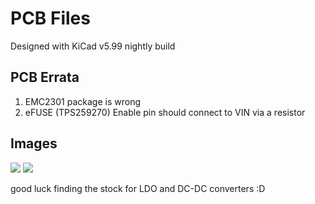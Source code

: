 # PCB Files
Designed with KiCad v5.99 nightly build

## PCB Errata
1. EMC2301 package is wrong
2. eFUSE (TPS259270) Enable pin should connect to VIN via a resistor 

## Images
![](https://i.imgur.com/LAtZCIN.png)
![](https://i.imgur.com/RnxeZhN.png)




good luck finding the stock for LDO and DC-DC converters :D
